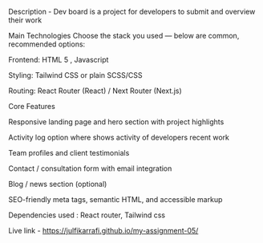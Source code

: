 Description - Dev board is a project for developers to submit and overview their work 

Main Technologies
Choose the stack you used — below are common, recommended options:

Frontend: HTML 5 , Javascript

Styling: Tailwind CSS or plain SCSS/CSS

Routing: React Router (React) / Next Router (Next.js)


Core Features

Responsive landing page and hero section with project highlights


Activity log option where shows activity of developers recent work

Team profiles and client testimonials

Contact / consultation form with email integration

Blog / news section (optional)

SEO-friendly meta tags, semantic HTML, and accessible markup

Dependencies used : React router, Tailwind css

Live link - https://julfikarrafi.github.io/my-assignment-05/
